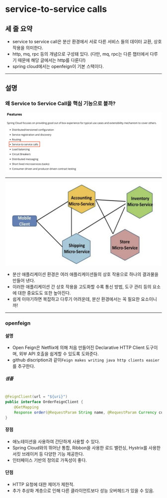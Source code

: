 # service-to-service calls

## 세 줄 요약

- service to service call은 분산 환경에서 서로 다른 서비스 들의 데이터 교환, 상호 작용을 의미한다.
- http, mq, rpc 등의 개념으로 구성돼 있다. (다만, mq, rpc는 다른 챕터에서 다루기 때문에 해당 글에서는 http를 다룬다!)
- spring cloud에서는 openfeign이 기본 스택이다.

---

## 설명

### 왜 Service to Service Call을 핵심 기능으로 볼까?

![service-to-service-calls](../resources/images/spring-cloud-features.png)

---
![service-to-service-calls-example](../resources/images/service-to-service-calls-example.png)

- 분산 애플리케이션 환경은 여러 애플리케이션들의 상호 작용으로 하나의 결과물을 만들어 낸다.
- 이러한 애플리케이션 간 상호 작용을 고도화할 수록 통신 방법, 도구 관리 등의 요소에 대한 중요도도 또한 높아진다.
- 쉽게 이야기하면 복잡하고 다루기 어려운데, 분산 환경에서는 꼭 필요한 요소이니까!

---

### openfeign

#### 설명

- Open Feign은 Netflix에 의해 처음 만들어진 Declarative HTTP Client 도구이며, 외부 API 호출을 쉽게할 수 있도록 도와준다.
- github discription과 같이`Feign makes writing java http clients easier` 를 추구한다.

##### 샘플
```java

@FeignClient(url = "${uri}")
public interface OrderFeignClient {
    @GetMapping
    Response order(@RequestParam String name, @RequestParam Currency currencies);
}
```

#### 장점

- 애노테이션을 사용하여 간단하게 사용할 수 있다.
- Spring Cloud와의 뛰어난 통합, Ribbon을 사용한 로드 밸런싱, Hystrix를 사용한 서킷 브레이커 등 다양한 기능 제공한다.
- 인터페이스 기반의 정의로 가독성이 좋다.

#### 단점

- HTTP 요청에 대한 제어가 제한적.
- 추가 추상화 계층으로 인해 다른 클라이언트보다 성능 오버헤드가 있을 수 있음.